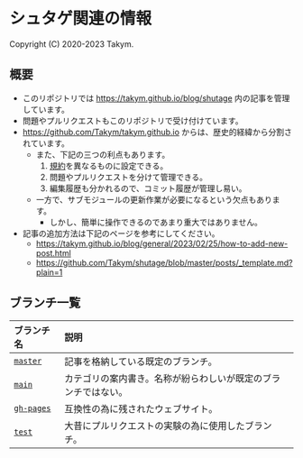 # シュタゲ関連の情報
Copyright (C) 2020-2023 Takym.

## 概要
* このリポジトリでは <https://takym.github.io/blog/shutage> 内の記事を管理しています。
* 問題やプルリクエストもこのリポジトリで受け付けています。
* <https://github.com/Takym/takym.github.io> からは、歴史的経緯から分割されています。
	* また、下記の三つの利点もあります。
		1. [規約](LICENSE.md)を異なるものに設定できる。
		2. 問題やプルリクエストを分けて管理できる。
		3. 編集履歴も分かれるので、コミット履歴が管理し易い。
	* 一方で、サブモジュールの更新作業が必要になるという欠点もあります。
		* しかし、簡単に操作できるのであまり重大ではありません。
* 記事の追加方法は下記のページを参考にしてください。
	* <https://takym.github.io/blog/general/2023/02/25/how-to-add-new-post.html>
	* <https://github.com/Takym/shutage/blob/master/posts/_template.md?plain=1>

## ブランチ一覧
|ブランチ名                                                  |説明                                                          |
|:-----------------------------------------------------------|:-------------------------------------------------------------|
|[`master`](https://github.com/Takym/shutage/tree/master)    |記事を格納している既定のブランチ。                            |
|[`main`](https://github.com/Takym/shutage/tree/main)        |カテゴリの案内書き。名称が紛らわしいが既定のブランチではない。|
|[`gh-pages`](https://github.com/Takym/shutage/tree/gh-pages)|互換性の為に残されたウェブサイト。                            |
|[`test`](https://github.com/Takym/shutage/tree/test)        |大昔にプルリクエストの実験の為に使用したブランチ。            |
